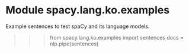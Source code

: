 Module spacy.lang.ko.examples
=============================
Example sentences to test spaCy and its language models.

>>> from spacy.lang.ko.examples import sentences
>>> docs = nlp.pipe(sentences)